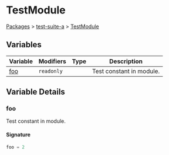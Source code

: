 # TestModule

[Packages](/) > [test-suite-a](/test-suite-a/) > [TestModule](/test-suite-a/testmodule-namespace/)

## Variables

| Variable | Modifiers | Type | Description |
| - | - | - | - |
| [foo](/test-suite-a/testmodule-namespace/#foo-variable) | `readonly` | | Test constant in module. |

## Variable Details

<h3 id="foo-variable">foo</h3>

Test constant in module.

<h4 id="foo-signature">Signature</h4>

```typescript
foo = 2
```
